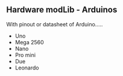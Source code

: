 Hardware modLib - Arduinos
---
With pinout or datasheet of Arduino.....
- Uno
- Mega 2560
- Nano
- Pro mini
- Due
- Leonardo
